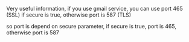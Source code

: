 Very useful information, if you use gmail service, you can use port 465 (SSL) if secure is true, otherwise port is 587 (TLS)

so port is depend on secure parameter, if secure is true, port is 465, otherwise port is 587
